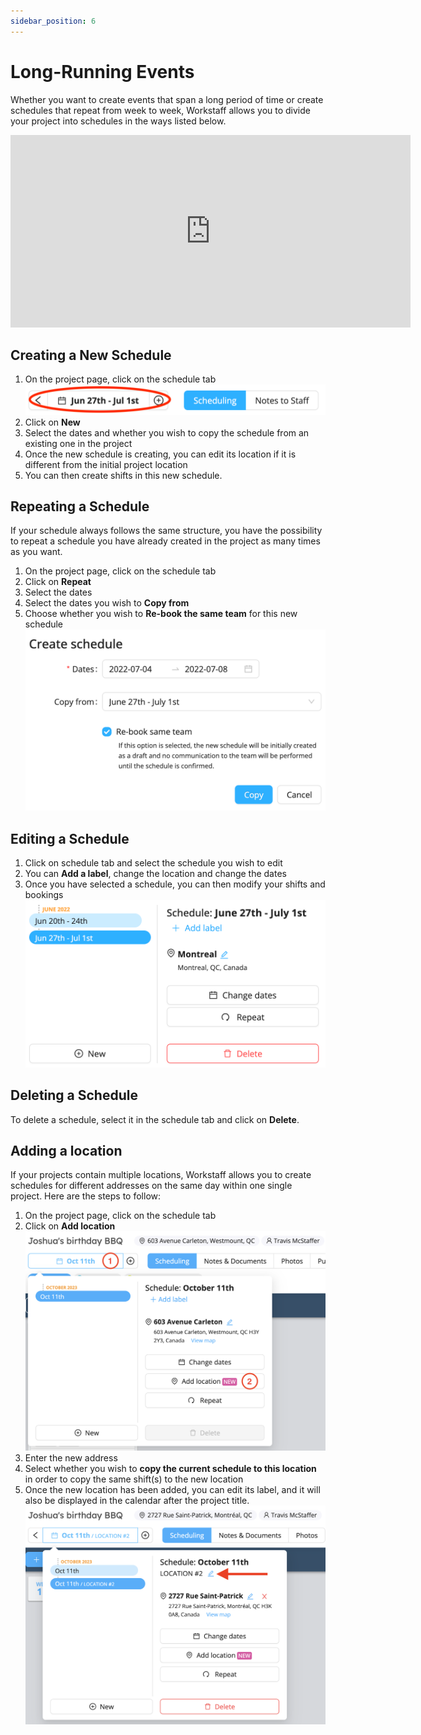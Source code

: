 ```yaml
---
sidebar_position: 6
---
```


# Long-Running Events

Whether you want to create events that span a long period of time or create schedules that repeat from week to week, Workstaff allows you to divide your project into schedules in the ways listed below.

<iframe width="640" height="308" src="https://www.loom.com/embed/766b36a9fcee4754b9cb989fc87edd83" frameborder="0" webkitallowfullscreen mozallowfullscreen allowfullscreen></iframe>

## Creating a New Schedule 
1. On the project page, click on the schedule tab
![img_6.png](Images/img_6.png)
2. Click on **New**
3. Select the dates and whether you wish to copy the schedule from an existing one in the project
4. Once the new schedule is creating, you can edit its location if it is different from the initial project location
5. You can then create shifts in this new schedule.

## Repeating a Schedule 
If your schedule always follows the same structure, you have the possibility to repeat a schedule you have already created in the project as many times as you want. 
1. On the project page, click on the schedule tab
2. Click on **Repeat**
3. Select the dates
4. Select the dates you wish to **Copy from**
5. Choose whether you wish to **Re-book the same team** for this new schedule 
![img_7.png](Images/img_7.png)

## Editing a Schedule
1. Click on schedule tab and select the schedule you wish to edit 
2. You can **Add a label**, change the location and change the dates
3. Once you have selected a schedule, you can then modify your shifts and bookings
![](Images/img_5.png)

## Deleting a Schedule
To delete a schedule, select it in the schedule tab and click on **Delete**.  

## Adding a location
If your projects contain multiple locations, Workstaff allows you to create schedules for different addresses on the same day within one single project. 
Here are the steps to follow: 
1. On the project page, click on the schedule tab
2. Click on **Add location**
![Adding a location](Images/add-location-1.png)
3. Enter the new address
4. Select whether you wish to **copy the current schedule to this location** in order to copy the same shift(s) to the new location
5. Once the new location has been added, you can edit its label, and it will also be displayed in the calendar after the project title.
![Adding a location](Images/add-location-2.png)



